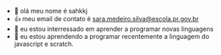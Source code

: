 - 👋 olá meu nome é sahkkj
- :+1: meu email de contato é sara.medeiro.silva@escola.pr.gov.br
- 👀 eu estou interressado em aprender a programar novas linguagens
- 🌱 eu estou aprendendo a programar recentemente a linguagem do javascript e scratch.
